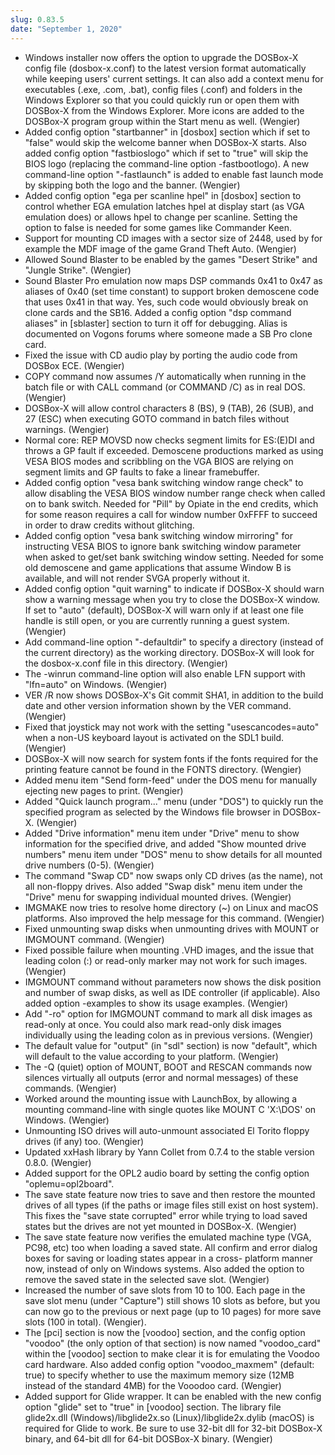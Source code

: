 ```yaml
---
slug: 0.83.5
date: "September 1, 2020"
---
```


* Windows installer now offers the option to upgrade
  the DOSBox-X config file (dosbox-x.conf) to the
  latest version format automatically while keeping
  users' current settings. It can also add a context
  menu for executables (.exe, .com, .bat), config
  files (.conf) and folders in the Windows Explorer
  so that you could quickly run or open them with
  DOSBox-X from the Windows Explorer. More icons
  are added to the DOSBox-X program group within the
  Start menu as well. (Wengier)
* Added config option "startbanner" in [dosbox]
  section which if set to "false" would skip the
  welcome banner when DOSBox-X starts. Also added
  config option "fastbioslogo" which if set to "true"
  will skip the BIOS logo (replacing the command-line
  option -fastbootlogo). A new command-line option
  "-fastlaunch" is added to enable fast launch mode
  by skipping both the logo and the banner. (Wengier)
* Added config option "ega per scanline hpel" in
  [dosbox] section to control whether EGA emulation
  latches hpel at display start (as VGA emulation
  does) or allows hpel to change per scanline.
  Setting the option to false is needed for some
  games like Commander Keen.
* Support for mounting CD images with a sector size
  of 2448, used by for example the MDF image of the
  game Grand Theft Auto. (Wengier)
* Allowed Sound Blaster to be enabled by the games
  "Desert Strike" and "Jungle Strike". (Wengier)
* Sound Blaster Pro emulation now maps DSP commands
  0x41 to 0x47 as aliases of 0x40 (set time constant)
  to support broken demoscene code that uses 0x41
  in that way. Yes, such code would obviously break
  on clone cards and the SB16. Added a config option
  "dsp command aliases" in [sblaster] section to turn
  it off for debugging. Alias is documented on Vogons
  forums where someone made a SB Pro clone card.
* Fixed the issue with CD audio play by porting the
  audio code from DOSBox ECE. (Wengier)
* COPY command now assumes /Y automatically when
  running in the batch file or with CALL command
  (or COMMAND /C) as in real DOS. (Wengier)
* DOSBox-X will allow control characters 8 (BS),
  9 (TAB), 26 (SUB), and 27 (ESC) when executing GOTO
  command in batch files without warnings. (Wengier)
* Normal core: REP MOVSD now checks segment limits
  for ES:(E)DI and throws a GP fault if exceeded.
  Demoscene productions marked as using VESA BIOS
  modes and scribbling on the VGA BIOS are relying
  on segment limits and GP faults to fake a linear
  framebuffer.
* Added config option "vesa bank switching window
  range check" to allow disabling the VESA BIOS
  window number range check when called on to
  bank switch. Needed for "Pill" by Opiate in the
  end credits, which for some reason requires a
  call for window number 0xFFFF to succeed in order
  to draw credits without glitching.
* Added config option "vesa bank switching window
  mirroring" for instructing VESA BIOS to ignore
  bank switching window parameter when asked to
  get/set bank switching window setting. Needed for
  some old demoscene and game applications that
  assume Window B is available, and will not render
  SVGA properly without it.
* Added config option "quit warning" to indicate if
  DOSBox-X should warn show a warning message when
  you try to close the DOSBox-X window. If set to
  "auto" (default), DOSBox-X will warn only if at
  least one file handle is still open, or you are
  currently running a guest system. (Wengier)
* Add command-line option "-defaultdir" to specify
  a directory (instead of the current directory) as
  the working directory. DOSBox-X will look for the
  dosbox-x.conf file in this directory. (Wengier)
* The -winrun command-line option will also enable
  LFN support with "lfn=auto" on Windows. (Wengier)
* VER /R now shows DOSBox-X's Git commit SHA1, in
  addition to the build date and other version
  information shown by the VER command. (Wengier)
* Fixed that joystick may not work with the setting
  "usescancodes=auto" when a non-US keyboard layout
  is activated on the SDL1 build. (Wengier)
* DOSBox-X will now search for system fonts if the
  fonts required for the printing feature cannot be
  found in the FONTS directory. (Wengier)
* Added menu item "Send form-feed" under the DOS menu
  for manually ejecting new pages to print. (Wengier)
* Added "Quick launch program..." menu (under "DOS")
  to quickly run the specified program as selected
  by the Windows file browser in DOSBox-X. (Wengier)
* Added "Drive information" menu item under "Drive"
  menu to show information for the specified drive,
  and added "Show mounted drive numbers" menu item
  under "DOS" menu to show details for all mounted
  drive numbers (0-5). (Wengier)
* The command "Swap CD" now swaps only CD drives (as
  the name), not all non-floppy drives. Also added
  "Swap disk" menu item under the "Drive" menu for
  swapping individual mounted drives. (Wengier)
* IMGMAKE now tries to resolve home directory (~)
  on Linux and macOS platforms. Also improved the
  help message for this command. (Wengier)
* Fixed unmounting swap disks when unmounting drives
  with MOUNT or IMGMOUNT command. (Wengier)
* Fixed possible failure when mounting .VHD images,
  and the issue that leading colon (:) or read-only
  marker may not work for such images. (Wengier)
* IMGMOUNT command without parameters now shows the
  disk position and number of swap disks, as well as
  IDE controller (if applicable). Also added option
  -examples to show its usage examples. (Wengier)
* Add "-ro" option for IMGMOUNT command to mark all
  disk images as read-only at once. You could also
  mark read-only disk images individually using the
  leading colon as in previous versions. (Wengier)
* The default value for "output" (in "sdl" section)
  is now "default", which will default to the value
  according to your platform. (Wengier)
* The -Q (quiet) option of MOUNT, BOOT and RESCAN
  commands now silences virtually all outputs (error
  and normal messages) of these commands. (Wengier)
* Worked around the mounting issue with LaunchBox,
  by allowing a mounting command-line with single
  quotes like MOUNT C 'X:\DOS' on Windows. (Wengier)
* Unmounting ISO drives will auto-unmount associated
  El Torito floppy drives (if any) too. (Wengier)
* Updated xxHash library by Yann Collet from 0.7.4
  to the stable version 0.8.0. (Wengier)
* Added support for the OPL2 audio board by setting
  the config option "oplemu=opl2board".
* The save state feature now tries to save and then
  restore the mounted drives of all types (if the
  paths or image files still exist on host system).
  This fixes the "save state corrupted" error while
  trying to load saved states but the drives are not
  yet mounted in DOSBox-X. (Wengier)
* The save state feature now verifies the emulated
  machine type (VGA, PC98, etc) too when loading a
  saved state. All confirm and error dialog boxes
  for saving or loading states appear in a cross-
  platform manner now, instead of only on Windows
  systems. Also added the option to remove the saved
  state in the selected save slot. (Wengier)
* Increased the number of save slots from 10 to 100.
  Each page in the save slot menu (under "Capture")
  still shows 10 slots as before, but you can now go
  to the previous or next page (up to 10 pages) for
  more save slots (100 in total). (Wengier).
* The [pci] section is now the [voodoo] section, and
  the config option "voodoo" (the only option of that
  section) is now named "voodoo_card" within the
  [voodoo] section to make clear it is for emulating
  the Voodoo card hardware. Also added config option
  "voodoo_maxmem" (default: true) to specify whether
  to use the maximum memory size (12MB instead of the
  standard 4MB) for the Vooodoo card. (Wengier)
* Added support for Glide wrapper. It can be enabled
  with the new config option "glide" set to "true"
  in [voodoo] section. The library file glide2x.dll
  (Windows)/libglide2x.so (Linux)/libglide2x.dylib
  (macOS) is required for Glide to work. Be sure to
  use 32-bit dll for 32-bit DOSBox-X binary, and
  64-bit dll for 64-bit DOSBox-X binary. (Wengier)